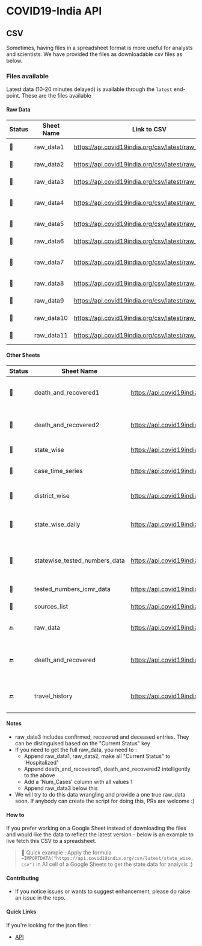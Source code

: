 # COVID19-India API

## CSV

Sometimes, having files in a spreadsheet format is more useful for analysts and scientists. We have provided the files as downloadable csv files as below.

### Files available

Latest data (10-20 minutes delayed) is available through the `latest` end-point.
These are the files available

#### Raw Data

| Status        | Sheet Name | Link to CSV                                           | Description            |
|---------------|------------|-------------------------------------------------------|------------------------|
| :green_heart: | raw_data1  | <https://api.covid19india.org/csv/latest/raw_data1.csv> | Till Apr 19th          |
| :green_heart: | raw_data2  | <https://api.covid19india.org/csv/latest/raw_data2.csv> | Apr 20th to Apr 26th   |
| :green_heart: | raw_data3  | <https://api.covid19india.org/csv/latest/raw_data3.csv> | April 27th to May 9th  |
| :green_heart: | raw_data4  | <https://api.covid19india.org/csv/latest/raw_data4.csv> | May 10th to May 23rd   |
| :green_heart: | raw_data5  | <https://api.covid19india.org/csv/latest/raw_data5.csv> | May 24th to June 4th   |
| :green_heart: | raw_data6  | <https://api.covid19india.org/csv/latest/raw_data6.csv> | June 5th to June 19th  |
| :green_heart: | raw_data7  | <https://api.covid19india.org/csv/latest/raw_data7.csv> | June 20th to June 30th |
| :green_heart: | raw_data8  | <https://api.covid19india.org/csv/latest/raw_data7.csv> | July 1st to July 7th   |
| :green_heart: | raw_data9  | <https://api.covid19india.org/csv/latest/raw_data7.csv> | July 8th to July 13th  |
| :green_heart: | raw_data10 | <https://api.covid19india.org/csv/latest/raw_data7.csv> | July 14th to July 17th |
| :green_heart: | raw_data11 | <https://api.covid19india.org/csv/latest/raw_data7.csv> | July 18th onwards      |

#### Other Sheets

| Status        | Sheet Name                    | Link to CSV                                                               | Description                                                                                     |
|---------------|-------------------------------|---------------------------------------------------------------------------|-------------------------------------------------------------------------------------------------|
| :green_heart: | death_and_recovered1          | <https://api.covid19india.org/csv/latest/death_and_recovered1.csv>          | Data added to recovered and deceased cases till Apr 19th                                        |
| :green_heart: | death_and_recovered2          | <https://api.covid19india.org/csv/latest/death_and_recovered2.csv>          | Data added to recovered and deceased cases from Apr 20th to Apr 26th                            |
| :green_heart: | state_wise                    | <https://api.covid19india.org/csv/latest/state_wise.csv>                    | The current statewise situation                                                                 |
| :green_heart: | case_time_series              | <https://api.covid19india.org/csv/latest/case_time_series.csv>              | Time series of Confirmed, Recovered and Deceased cases                                          |
| :green_heart: | district_wise                 | <https://api.covid19india.org/csv/latest/district_wise.csv>                 | The current Districtwise numbers situation                                                      |
| :green_heart: | state_wise_daily              | <https://api.covid19india.org/csv/latest/state_wise_daily.csv>              | Statewise timeseries of Confirmed, Recovered and Deceased numbers.                              |
| :green_heart: | statewise_tested_numbers_data | <https://api.covid19india.org/csv/latest/statewise_tested_numbers_data.csv> | Number of tests conducted, ventilators and hospital bed information reported in state bulletins |
| :green_heart: | tested_numbers_icmr_data      | <https://api.covid19india.org/csv/latest/tested_numbers_icmr_data.csv>      | Number of tests reported by ICMR                                                                |
| :green_heart: | sources_list                  | <https://api.covid19india.org/csv/latest/sources_list.csv>                  | List of sources that we are using.                                                              |
| :end:         | raw_data                      | <https://api.covid19india.org/csv/latest/raw_data.csv>                      | raw_data1 + raw_data2. This is frozen as of Apr 26th.                                           |
| :end:         | death_and_recovered           | <https://api.covid19india.org/csv/latest/death_and_recovered.csv>           | death_and_recovered1 + death_and_recovered2. This is frozen as of Apr 26th.                     |
| :end:         | travel_history                | <https://api.covid19india.org/csv/latest/travel_history.csv>                | Travel history of patients. This data is not reported or captured anymore.                      |

#### Notes

- raw_data3 includes confirmed, recovered and deceased entries. They can be distinguised based on the "Current Status" key
- If you need to get the full raw_data, you need to :
  * Append raw_data1, raw_data2, make all "Current Status" to 'Hospitalized'
  * Append death_and_recovered1, death_and_recovered2 intelligently to the above
  * Add a 'Num_Cases' column with all values 1
  * Append raw_data3 below this
- We will try to do this data wrangling and provide a one true raw_data soon. If anybody can create the script for doing this, PRs are welcome :)

#### How to

If you prefer working on a Google Sheet instead of downloading the files and would like the data to reflect the latest version - below is an example to live fetch this CSV to a spreadsheet.
> :rocket: Quick example : Apply the formula `=IMPORTDATA("https://api.covid19india.org/csv/latest/state_wise.csv")` in A1 cell of a Google Sheets to get the state data for analysis :)

#### Contributing

- If you notice issues or wants to suggest enhancement, please do raise an issue in the repo.

#### Quick Links

If you're looking for the json files :

- [API](https://api.covid19india.org)
